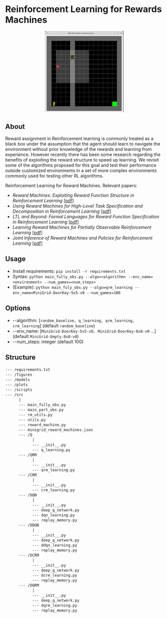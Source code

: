 ﻿# Reinforcement Learning for Rewards Machines
 
<p align="center">
<img src="/figures/minigrid.PNG" width=250>
</p>

 ## About
 Reward assignment in Reinforcement learning is commonly treated as a black box under the assumption that the agent should learn to navigate the environment without prior knowledge of the rewards and learning from experience. However recently there has been some research regarding the benefits of exploiting the reward structure to speed up learning. We revisit some of the algorithms proposed for this goal and test their performance outside customized environments in a set of more complex environments commonly used for testing other RL algorithms. 
 
 Reinforcement Learning for Reward Machines. Relevant papers:
 * *Reward Machines: Exploiting Reward Function Structure in Reinforcement Learning* [[pdf]](https://arxiv.org/pdf/2010.03950.pdf)
 * *Using Reward Machines for High-Level Task Specification and Decomposition in Reinforcement Learning* [[pdf]](http://proceedings.mlr.press/v80/icarte18a/icarte18a.pdf)
 * *LTL and Beyond: Formal Languages for Reward Function Specification in Reinforcement Learning* [[pdf]](https://www.ijcai.org/Proceedings/2019/0840.pdf)
 * *Learning Reward Machines for Partially Observable Reinforcement Learning* [[pdf]](https://papers.nips.cc/paper/2019/file/532435c44bec236b471a47a88d63513d-Paper.pdf)
 * *Joint Inference of Reward Machines and Policies for Reinforcement Learning* [[pdf]](https://arxiv.org/pdf/1909.05912.pdf)

 ## Usage
* Install requirements: `pip install -r requirements.txt`
* Syntax: `python main_fully_obs.py --algo=<algorithm> --env_name=<environment> --num_games=<num_steps>`
* (Example): `python main_fuly_obs.py --algo=qrm_learning --env_name=MiniGrid-DoorKey-5x5-v0 --num_games=100`
 
 ## Options
 * --algorithm: [`random_baseline, q_learning, qrm_learning, crm_learning`] (default `random_baseline`)
 * --env_name: [`MiniGrid-DoorKey-5x5-v0, MiniGrid-DoorKey-8x8-v0` ...] (default `MiniGrid-Empty-8x8-v0`)
 * --num_steps: integer (default 100)

 ## Structure
```
--- requirements.txt
--- /figures
--- /models
--- /plots
--- /scripts
--- /src
      |
      --- main_fully_obs.py
      --- main_part_obs.py
      --- rm_utils.py
      --- utils.py
      --- reward_machine.py
      --- minigrid_reward_machines.json
      --- /Q
            |
            --- __init__.py
            --- q_learning.py
      --- /QRM
            |
            --- __init__.py
            --- qrm_learning.py
      --- /CRM
            |
            --- __init__.py
            --- crm_learning.py
      --- /DQN
            |
            --- __init__.py
            --- deep_q_network.py
            --- dqn_learning.py
            --- replay_memory.py
      --- /DDQN
            |
            --- __init__.py
            --- deep_q_network.py
            --- ddqn_learning.py
            --- replay_memory.py
      --- /DCRM
            |
            --- __init__.py
            --- deep_q_network.py
            --- dcrm_learning.py
            --- replay_memory.py
      --- /DQRM
            |
            --- __init__.py
            --- deep_q_network.py
            --- dqrm_learning.py
            --- replay_memory.py
```

